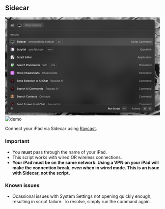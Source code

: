 ## Sidecar

![extension](images/extension.png)
![demo](images/demo.gif)

Connect your iPad via Sidecar using [Raycast](http://raycast.com).

### Important
- You **must** pass through the name of your iPad. 
- This script works with wired OR wireless connections. 
- **Your iPad must be on the same network. Using a VPN on your iPad will make the connection break, *even* when in wired mode. This is an issue with Sidecar, not the script.**

### Known issues

- Ocassional issues with System Settings not opening quickly enough, resulting in script failure. To resolve, simply run the command again. 

